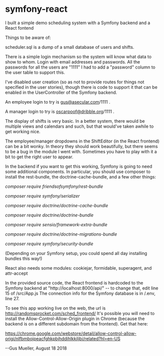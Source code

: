# symfony-react
I built a simple demo scheduling system with a Symfony backend and a React fontend

Things to be aware of:

scheduler.sql is a dump of a small database of users and shifts.

There is a simple login mechanism so the system will know what data to show to whom.
Login with email addresses and passwords.  All the passwords for all the users are "1111"
I had to add a "password" column to the user table to support this.

I've disabled user creation (so as not to provide routes for things not specified in the user stories), 
though there is code to support it that can be enabled in the UserController of the Symfony backend.

An employee login to try is gus@asecular.com/1111  .

A manager login to try is oscarpoof@dribble.org/1111  .

The display of shifts is very basic. In a better system, there would be multiple views and calendars and such, but that would've taken awhile to get working nice.

The employee/manager dropdowns in the ShiftEditor (in the React frontend) can be a bit wonky. In theory they should work beautifully, but there seems to be a bug in the module I went with. Sometimes you have to play with it a bit to get the right user to appear.

In the backend if you want to get this working, Symfony is going to need some additional components.  In particular, you should use composer to install the rest-bundle, the doctrine-cache-bundle, and a few other things:

_composer require friendsofsymfony/rest-bundle_

_composer require symfony/serializer_

_composer require doctrine/doctrine-cache-bundle_

_composer require doctrine/doctrine-bundle_

_composer require sensio/framework-extra-bundle_ 

_composer require doctrine/doctrine-migrations-bundle_

_composer require symfony/security-bundle_

(Depending on your Symfony setup, you could spend all day installing bundles this way!)

React also needs some modules: cookiejar, formidable, superagent, and attr-accept

In the provided source code, the React frontend is hardcoded to the Symfony backend at "http://localhost:8000/api/" -- to change that, edit line 15 of /src/App.js
The connection info for the Symfony database is in /.env, line 27.

To see this app working live on the web, the url is http://randomsprocket.com/sched_frontend/
It's possible you will need to install the Allow-Control-Allow-Origin plugin in Chrome (because the backend is on a different subdomain from the frontend). Get that here:

https://chrome.google.com/webstore/detail/allow-control-allow-origi/nlfbmbojpeacfghkpbjhddihlkkiljbi/related?hl=en-US


--Gus Mueller, August 18 2018
